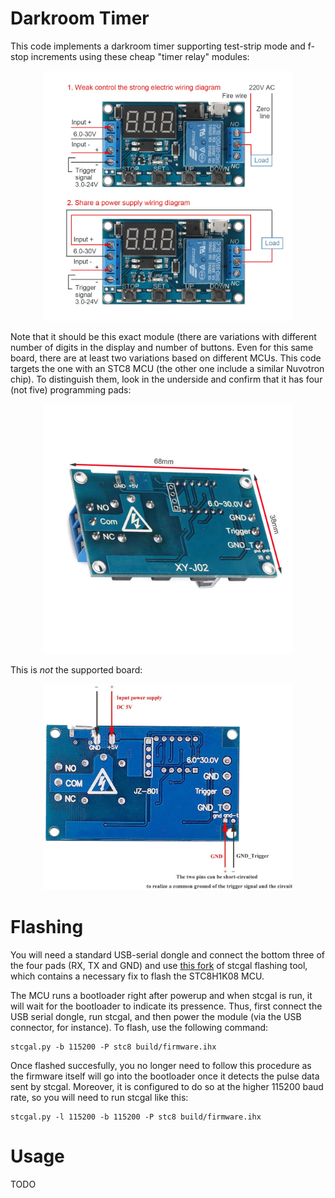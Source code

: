# Darkroom Timer

This code implements a darkroom timer supporting test-strip mode and f-stop increments using these cheap
"timer relay" modules:

<p align="center">
  <img src="doc/relay-module.webp" alt="drawing" width="400"/>
</p>

Note that it should be this exact module (there are variations with different number of digits in the display
and number of buttons. Even for this same board, there are at least two variations based on different MCUs.
This code targets the one with an STC8 MCU (the other one include a similar Nuvotron chip). To distinguish
them, look in the underside and confirm that it has four (not five) programming pads:

<p align="center">
  <img src="doc/right.jpg" alt="drawing" width="400"/>
</p>

This is *not* the supported board:

<p align="center">
  <img src="doc/wrong.jpg" alt="drawing" width="400"/>
</p>

# Flashing

You will need a standard USB-serial dongle and connect the bottom three of the four pads (RX, TX and GND) and
use [this fork](https://github.com/protobits/stcgal/tree/stc8h1k08-fix) of stcgal flashing tool, which contains
a necessary fix to flash the STC8H1K08 MCU. 

The MCU runs a bootloader right after powerup and when stcgal is run, it will wait for the bootloader to indicate
its pressence. Thus, first connect the USB serial dongle, run stcgal, and then power the module (via the USB
connector, for instance). To flash, use the following command:

    stcgal.py -b 115200 -P stc8 build/firmware.ihx

Once flashed succesfully, you no longer need to follow this procedure as the firmware itself will go into the 
bootloader once it detects the pulse data sent by stcgal. Moreover, it is configured to do so at the higher
115200 baud rate, so you will need to run stcgal like this:

    stcgal.py -l 115200 -b 115200 -P stc8 build/firmware.ihx

# Usage

TODO
